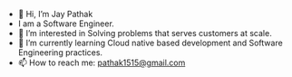 - 👋 Hi, I’m Jay Pathak
- I am a Software Engineer.
- 👀 I’m interested in Solving problems that serves customers at scale.
- 🌱 I’m currently learning Cloud native based development and Software Engineering practices.
- 📫 How to reach me: pathak1515@gmail.com

<!---
pathak1515/pathak1515 is a ✨ special ✨ repository because its `README.md` (this file) appears on your GitHub profile.
You can click the Preview link to take a look at your changes.
--->
